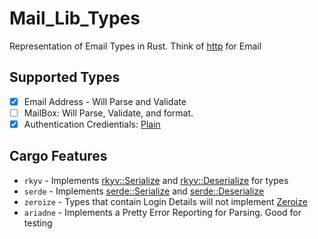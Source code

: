 # Mail_Lib_Types

Representation of Email Types in Rust. Think of [http](https://github.com/hyperium/http) for Email

## Supported Types

- [X] Email Address - Will Parse and Validate
- [ ] MailBox: Will Parse, Validate, and format.
- [X] Authentication Credientials: [Plain](https://datatracker.ietf.org/doc/html/rfc4616)

## Cargo Features

- `rkyv` - Implements [rkyv::Serialize](https://docs.rs/rkyv/latest/rkyv/trait.Serialize.html) and [rkyv::Deserialize](https://docs.rs/rkyv/latest/rkyv/trait.Deserialize.html) for types
- `serde` - Implements [serde::Serialize](https://docs.rs/serde/latest/serde/trait.Serialize.html) and [serde::Deserialize](https://docs.rs/serde/latest/serde/trait.Deserialize.html)
- `zeroize` - Types that contain Login Details will not implement [Zeroize](https://docs.rs/zeroize/latest/zeroize/)
- `ariadne` - Implements a Pretty Error Reporting for Parsing. Good for testing
